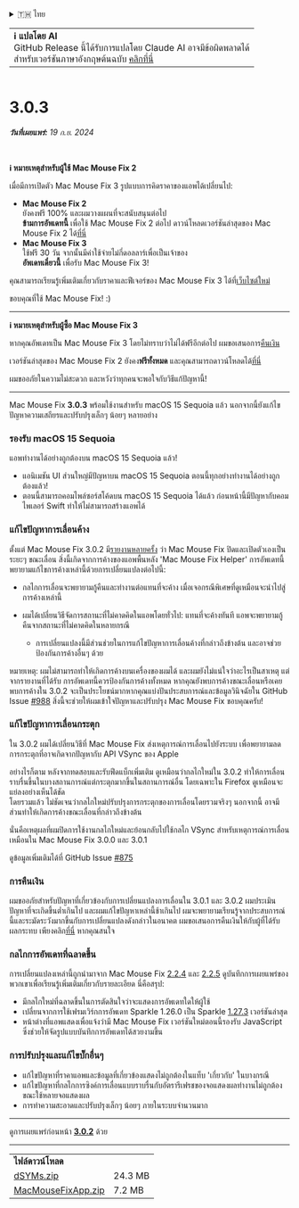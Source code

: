 <details>
<summary>🇹🇭 ไทย</summary>

[🇬🇧 English (GitHub)](https://github.com/noah-nuebling/mac-mouse-fix/releases/tag/3.0.3)\
[🇦🇩 Català](https://redirect.macmousefix.com/?target=mmf-release&tag=3.0.3&locale=ca)\
[🇩🇪 Deutsch](https://redirect.macmousefix.com/?target=mmf-release&tag=3.0.3&locale=de)\
[🇪🇸 Español](https://redirect.macmousefix.com/?target=mmf-release&tag=3.0.3&locale=es)\
[🇫🇷 Français](https://redirect.macmousefix.com/?target=mmf-release&tag=3.0.3&locale=fr)\
[🇮🇩 Indonesia](https://redirect.macmousefix.com/?target=mmf-release&tag=3.0.3&locale=id)\
[🇮🇹 Italiano](https://redirect.macmousefix.com/?target=mmf-release&tag=3.0.3&locale=it)\
[🇭🇺 Magyar](https://redirect.macmousefix.com/?target=mmf-release&tag=3.0.3&locale=hu)\
[🇳🇱 Nederlands](https://redirect.macmousefix.com/?target=mmf-release&tag=3.0.3&locale=nl)\
[🇵🇱 Polski](https://redirect.macmousefix.com/?target=mmf-release&tag=3.0.3&locale=pl)\
[🇧🇷 Português (Brasil)](https://redirect.macmousefix.com/?target=mmf-release&tag=3.0.3&locale=pt-BR)\
[🇵🇹 Português (Portugal)](https://redirect.macmousefix.com/?target=mmf-release&tag=3.0.3&locale=pt-PT)\
[🇷🇴 Română](https://redirect.macmousefix.com/?target=mmf-release&tag=3.0.3&locale=ro)\
[🇸🇪 Svenska](https://redirect.macmousefix.com/?target=mmf-release&tag=3.0.3&locale=sv)\
[🇻🇳 Tiếng Việt](https://redirect.macmousefix.com/?target=mmf-release&tag=3.0.3&locale=vi)\
[🇹🇷 Türkçe](https://redirect.macmousefix.com/?target=mmf-release&tag=3.0.3&locale=tr)\
[🇨🇿 Čeština](https://redirect.macmousefix.com/?target=mmf-release&tag=3.0.3&locale=cs)\
[🇬🇷 Ελληνικά](https://redirect.macmousefix.com/?target=mmf-release&tag=3.0.3&locale=el)\
[🇷🇺 Русский](https://redirect.macmousefix.com/?target=mmf-release&tag=3.0.3&locale=ru)\
[🇺🇦 Українська](https://redirect.macmousefix.com/?target=mmf-release&tag=3.0.3&locale=uk)\
[🇮🇱 עברית](https://redirect.macmousefix.com/?target=mmf-release&tag=3.0.3&locale=he)\
[🇸🇦 العربية](https://redirect.macmousefix.com/?target=mmf-release&tag=3.0.3&locale=ar)\
[🇮🇳 हिन्दी](https://redirect.macmousefix.com/?target=mmf-release&tag=3.0.3&locale=hi)\
**🇹🇭 ไทย**\
[🇨🇳 中文 (简体)](https://redirect.macmousefix.com/?target=mmf-release&tag=3.0.3&locale=zh-Hans)\
[🇨🇳 中文 (繁體)](https://redirect.macmousefix.com/?target=mmf-release&tag=3.0.3&locale=zh-Hant)\
[🇭🇰 中文（香港)](https://redirect.macmousefix.com/?target=mmf-release&tag=3.0.3&locale=zh-HK)\
[🇯🇵 日本語](https://redirect.macmousefix.com/?target=mmf-release&tag=3.0.3&locale=ja)\
[🇰🇷 한국어](https://redirect.macmousefix.com/?target=mmf-release&tag=3.0.3&locale=ko)\
[Help translate Mac Mouse Fix to different languages!](https://github.com/noah-nuebling/mac-mouse-fix/discussions/731)
</details>
<table align=><td>
<b>ℹ️ แปลโดย AI</b><br>
GitHub Release นี้ได้รับการแปลโดย Claude AI อาจมีข้อผิดพลาดได้<br>
สำหรับเวอร์ชันภาษาอังกฤษต้นฉบับ <a href="https://github.com/noah-nuebling/mac-mouse-fix/releases/tag/3.0.3">คลิกที่นี่</a>
</td></table>

<table></table>

# 3.0.3
***วันที่เผยแพร่:** 19 ก.ย. 2024*

<br>

**ℹ️ หมายเหตุสำหรับผู้ใช้ Mac Mouse Fix 2**

เมื่อมีการเปิดตัว Mac Mouse Fix 3 รูปแบบการคิดราคาของแอพได้เปลี่ยนไป:

- **Mac Mouse Fix 2**\
ยังคงฟรี 100% และผมวางแผนที่จะสนับสนุนต่อไป\
**ข้ามการอัพเดทนี้** เพื่อใช้ Mac Mouse Fix 2 ต่อไป ดาวน์โหลดเวอร์ชันล่าสุดของ Mac Mouse Fix 2 ได้[ที่นี่](https://redirect.macmousefix.com/?target=mmf2-latest&locale=th)
- **Mac Mouse Fix 3**\
ใช้ฟรี 30 วัน จากนั้นมีค่าใช้จ่ายไม่กี่ดอลลาร์เพื่อเป็นเจ้าของ\
**อัพเดทเดี๋ยวนี้** เพื่อรับ Mac Mouse Fix 3!

คุณสามารถเรียนรู้เพิ่มเติมเกี่ยวกับราคาและฟีเจอร์ของ Mac Mouse Fix 3 ได้ที่[เว็บไซต์ใหม่](https://macmousefix.com/)

ขอบคุณที่ใช้ Mac Mouse Fix! :)

---

**ℹ️ หมายเหตุสำหรับผู้ซื้อ Mac Mouse Fix 3**

หากคุณอัพเดทเป็น Mac Mouse Fix 3 โดยไม่ทราบว่าไม่ได้ฟรีอีกต่อไป ผมขอเสนอการ[คืนเงิน](https://redirect.macmousefix.com/?target=mmf-apply-for-refund&locale=th)

เวอร์ชันล่าสุดของ Mac Mouse Fix 2 ยังคง**ฟรีทั้งหมด** และคุณสามารถดาวน์โหลดได้[ที่นี่](https://redirect.macmousefix.com/?target=mmf2-latest&locale=th)

ผมขออภัยในความไม่สะดวก และหวังว่าทุกคนจะพอใจกับวิธีแก้ปัญหานี้!

---

Mac Mouse Fix **3.0.3** พร้อมใช้งานสำหรับ macOS 15 Sequoia แล้ว นอกจากนี้ยังแก้ไขปัญหาความเสถียรและปรับปรุงเล็กๆ น้อยๆ หลายอย่าง

### รองรับ macOS 15 Sequoia

แอพทำงานได้อย่างถูกต้องบน macOS 15 Sequoia แล้ว!

- แอนิเมชัน UI ส่วนใหญ่มีปัญหาบน macOS 15 Sequoia ตอนนี้ทุกอย่างทำงานได้อย่างถูกต้องแล้ว!
- ตอนนี้สามารถคอมไพล์ซอร์สโค้ดบน macOS 15 Sequoia ได้แล้ว ก่อนหน้านี้มีปัญหากับคอมไพเลอร์ Swift ทำให้ไม่สามารถสร้างแอพได้

### แก้ไขปัญหาการเลื่อนค้าง

ตั้งแต่ Mac Mouse Fix 3.0.2 มี[รายงานหลายครั้ง](https://github.com/noah-nuebling/mac-mouse-fix/issues/988) ว่า Mac Mouse Fix ปิดและเปิดตัวเองเป็นระยะๆ ขณะเลื่อน สิ่งนี้เกิดจากการค้างของแอพพื้นหลัง 'Mac Mouse Fix Helper' การอัพเดทนี้พยายามแก้ไขการค้างเหล่านี้ด้วยการเปลี่ยนแปลงต่อไปนี้:

- กลไกการเลื่อนจะพยายามกู้คืนและทำงานต่อแทนที่จะค้าง เมื่อเจอกรณีพิเศษที่ดูเหมือนจะนำไปสู่การค้างเหล่านี้
- ผมได้เปลี่ยนวิธีจัดการสถานะที่ไม่คาดคิดในแอพโดยทั่วไป: แทนที่จะค้างทันที แอพจะพยายามกู้คืนจากสถานะที่ไม่คาดคิดในหลายกรณี

    - การเปลี่ยนแปลงนี้มีส่วนช่วยในการแก้ไขปัญหาการเลื่อนค้างที่กล่าวถึงข้างต้น และอาจช่วยป้องกันการค้างอื่นๆ ด้วย

หมายเหตุ: ผมไม่สามารถทำให้เกิดการค้างบนเครื่องของผมได้ และผมยังไม่แน่ใจว่าอะไรเป็นสาเหตุ แต่จากรายงานที่ได้รับ การอัพเดทนี้ควรป้องกันการค้างทั้งหมด หากคุณยังพบการค้างขณะเลื่อนหรือเคยพบการค้างใน 3.0.2 จะเป็นประโยชน์มากหากคุณแบ่งปันประสบการณ์และข้อมูลวินิจฉัยใน GitHub Issue [#988](https://github.com/noah-nuebling/mac-mouse-fix/issues/988) สิ่งนี้จะช่วยให้ผมเข้าใจปัญหาและปรับปรุง Mac Mouse Fix ขอบคุณครับ!

### แก้ไขปัญหาการเลื่อนกระตุก

ใน 3.0.2 ผมได้เปลี่ยนวิธีที่ Mac Mouse Fix ส่งเหตุการณ์การเลื่อนไปยังระบบ เพื่อพยายามลดการกระตุกที่อาจเกิดจากปัญหากับ API VSync ของ Apple

อย่างไรก็ตาม หลังจากทดสอบและรับฟีดแบ็กเพิ่มเติม ดูเหมือนว่ากลไกใหม่ใน 3.0.2 ทำให้การเลื่อนราบรื่นขึ้นในบางสถานการณ์แต่กระตุกมากขึ้นในสถานการณ์อื่น โดยเฉพาะใน Firefox ดูเหมือนจะแย่ลงอย่างเห็นได้ชัด\
โดยรวมแล้ว ไม่ชัดเจนว่ากลไกใหม่ปรับปรุงการกระตุกของการเลื่อนโดยรวมจริงๆ นอกจากนี้ อาจมีส่วนทำให้เกิดการค้างขณะเลื่อนที่กล่าวถึงข้างต้น

นั่นคือเหตุผลที่ผมปิดการใช้งานกลไกใหม่และย้อนกลับไปใช้กลไก VSync สำหรับเหตุการณ์การเลื่อนเหมือนใน Mac Mouse Fix 3.0.0 และ 3.0.1

ดูข้อมูลเพิ่มเติมได้ที่ GitHub Issue [#875](https://github.com/noah-nuebling/mac-mouse-fix/issues/875)

### การคืนเงิน

ผมขออภัยสำหรับปัญหาที่เกี่ยวข้องกับการเปลี่ยนแปลงการเลื่อนใน 3.0.1 และ 3.0.2 ผมประเมินปัญหาที่จะเกิดขึ้นต่ำเกินไป และผมแก้ไขปัญหาเหล่านี้ช้าเกินไป ผมจะพยายามเรียนรู้จากประสบการณ์นี้และระมัดระวังมากขึ้นกับการเปลี่ยนแปลงดังกล่าวในอนาคต ผมขอเสนอการคืนเงินให้กับผู้ที่ได้รับผลกระทบ เพียงคลิก[ที่นี่](https://redirect.macmousefix.com/?target=mmf-apply-for-refund&locale=th) หากคุณสนใจ

### กลไกการอัพเดทที่ฉลาดขึ้น

การเปลี่ยนแปลงเหล่านี้ถูกนำมาจาก Mac Mouse Fix [2.2.4](https://redirect.macmousefix.com/?target=mmf-release&tag=2.2.4&locale=th) และ [2.2.5](https://redirect.macmousefix.com/?target=mmf-release&tag=2.2.5&locale=th) ดูบันทึกการเผยแพร่ของพวกเขาเพื่อเรียนรู้เพิ่มเติมเกี่ยวกับรายละเอียด นี่คือสรุป:

- มีกลไกใหม่ที่ฉลาดขึ้นในการตัดสินใจว่าจะแสดงการอัพเดทใดให้ผู้ใช้
- เปลี่ยนจากการใช้เฟรมเวิร์กการอัพเดท Sparkle 1.26.0 เป็น Sparkle [1.27.3](https://github.com/sparkle-project/Sparkle/releases/tag/1.27.3) เวอร์ชันล่าสุด
- หน้าต่างที่แอพแสดงเพื่อแจ้งว่ามี Mac Mouse Fix เวอร์ชันใหม่ตอนนี้รองรับ JavaScript ซึ่งช่วยให้จัดรูปแบบบันทึกการอัพเดทได้สวยงามขึ้น

### การปรับปรุงและแก้ไขบั๊กอื่นๆ

- แก้ไขปัญหาที่ราคาแอพและข้อมูลที่เกี่ยวข้องแสดงไม่ถูกต้องในแท็บ 'เกี่ยวกับ' ในบางกรณี
- แก้ไขปัญหาที่กลไกการซิงค์การเลื่อนแบบราบรื่นกับอัตรารีเฟรชของจอแสดงผลทำงานไม่ถูกต้องขณะใช้หลายจอแสดงผล
- การทำความสะอาดและปรับปรุงเล็กๆ น้อยๆ ภายในระบบจำนวนมาก

---

ดูการเผยแพร่ก่อนหน้า [**3.0.2**](https://redirect.macmousefix.com/?target=mmf-release&tag=3.0.2&locale=th) ด้วย

---

<table align="start">
<tr>
    <td colspan=2>
        <b>ไฟล์ดาวน์โหลด</b>
    </td>
</tr>
<tr>
    <td><a href="https://github.com/noah-nuebling/mac-mouse-fix/releases/download/3.0.3/dSYMs.zip">dSYMs.zip</a></td>
    <td>24.3 MB</td>
</tr>
<tr>
    <td><a href="https://github.com/noah-nuebling/mac-mouse-fix/releases/download/3.0.3/MacMouseFixApp.zip">MacMouseFixApp.zip</a></td>
    <td>7.2 MB</td>
</tr>
</table>